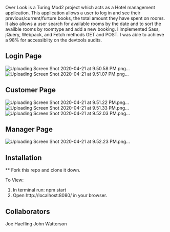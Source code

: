 
Over Look is a Turing Mod2 project which acts as a Hotel management application. This application allows a user to log in and see their previous/current/furture books, the total amount they have spent on rooms. It also allows a user search for available rooms by the date and to sort the availble rooms by roomtype and add a new booking. I implemented Sass, jQuery, Webpack, and Fetch methods GET and POST. I was able to achieve a 98% for accessiblity on the devtools audits.

## Login Page

![Uploading Screen Shot 2020-04-21 at 9.50.58 PM.png…]()
![Uploading Screen Shot 2020-04-21 at 9.51.07 PM.png…]()

## Customer Page
![Uploading Screen Shot 2020-04-21 at 9.51.22 PM.png…]()
![Uploading Screen Shot 2020-04-21 at 9.51.33 PM.png…]()
![Uploading Screen Shot 2020-04-21 at 9.52.03 PM.png…]()

## Manager Page
![Uploading Screen Shot 2020-04-21 at 9.52.23 PM.png…]()



## Installation
** Fork this repo and clone it down.

To View:
1) In terminal run: npm start
2) Open http://localhost:8080/ in your browser.

## Collaborators
Joe Haefling
John Watterson







